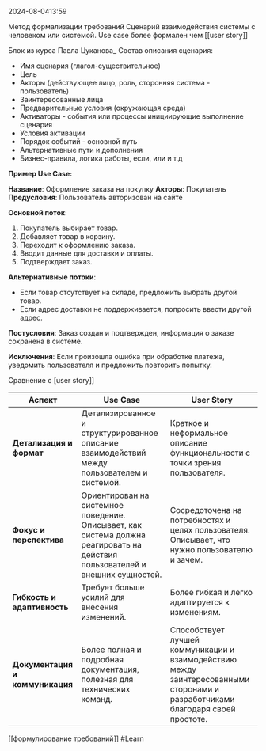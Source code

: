  2024-08-0413:59

Метод формализации требований
Сценарий взаимодействия системы с человеком или системой.
Use case более формален чем [[user story]]

Блок из курса Павла Цуканова_
Состав описания сценария:
- Имя сценария (глагол-существительное)
- Цель
- Акторы (действующее лицо, роль, сторонняя система - пользователь)
- Заинтересованные лица
- Предварительные условия (окружающая среда)
- Активаторы - события или процессы инициирующие выполнение сценария
- Условия активации
- Порядок событий - основной путь
- Альтернативные пути и дополнения
- Бизнес-правила, логика работы, если, или и т.д

**Пример Use Case:**

**Название**: Оформление заказа на покупку
**Акторы**: Покупатель
**Предусловия**: Пользователь авторизован на сайте

**Основной поток**:
1. Покупатель выбирает товар. 
2. Добавляет товар в корзину.
3. Переходит к оформлению заказа.
4. Вводит данные для доставки и оплаты.
5. Подтверждает заказ.

**Альтернативные потоки**:
- Если товар отсутствует на складе, предложить выбрать другой товар.
- Если адрес доставки не поддерживается, попросить ввести другой адрес.

**Постусловия**: Заказ создан и подтвержден, информация о заказе сохранена в системе.

**Исключения**: Если произошла ошибка при обработке платежа, уведомить пользователя и предложить повторить попытку.

Сравнение с [user story]]

|**Аспект**|**Use Case**|**User Story**|
|---|---|---|
|**Детализация и формат**|Детализированное и структурированное описание взаимодействий между пользователем и системой.|Краткое и неформальное описание функциональности с точки зрения пользователя.|
|**Фокус и перспектива**|Ориентирован на системное поведение. Описывает, как система должна реагировать на действия пользователей и внешних сущностей.|Сосредоточена на потребностях и целях пользователя. Описывает, что нужно пользователю и зачем.|
|**Гибкость и адаптивность**|Требует больше усилий для внесения изменений.|Более гибкая и легко адаптируется к изменениям.|
|**Документация и коммуникация**|Более полная и подробная документация, полезная для технических команд.|Способствует лучшей коммуникации и взаимодействию между заинтересованными сторонами и разработчиками благодаря своей простоте.|

[[формулирование требований]]
#Learn